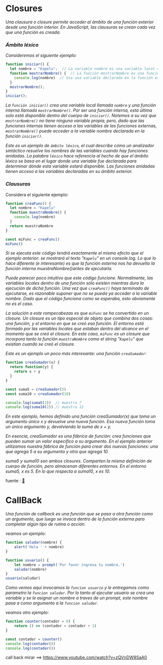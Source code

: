 # Closures

*Una clausura o closure permite acceder al ámbito de una función exterior desde una función interior. En JavaScript, las clausuras se crean cada vez que una función es creada.*

### ***Ámbito léxico***
*Consideremos el siguiente ejemplo:*

```js
function iniciar() {
  let nombre = "Kapelu";  // La variable nombre es una variable local creada por iniciar.
  function mostrarNombre() {  // La función mostrarNombre es una función interna, una clausura.
    console.log(nombre)  // Usa una variable declarada en la función externa.
  }
  mostrarNombre();
}
iniciar();
```

*La `función iniciar()` crea una variable local llamada `nombre` y una función interna llamada `mostrarNombre()`. Por ser una función interna, esta última solo está disponible dentro del cuerpo de `iniciar()`. Notemos a su vez que `mostrarNombre()` no tiene ninguna variable propia; pero, dado que las funciones internas tienen acceso a las variables de las funciones externas, `mostrarNombre()` puede acceder a la variable nombre declarada en la función `iniciar()`.*

*Este es un ejemplo de `ámbito léxico`, el cual describe cómo un analizador sintáctico resuelve los nombres de las variables cuando hay funciones anidadas. La palabra `léxico` hace referencia al hecho de que el ámbito léxico se basa en el lugar donde una variable fue declarada para determinar dónde esta variable estará disponible. Las funciones anidadas tienen acceso a las variables declaradas en su ámbito exterior.*

### ***Clausuras***

Considera el siguiente ejemplo:

```js
function creaFunc() {
  let nombre = "Kapelu"
  function muestraNombre() {
    console.log(nombre)
  }
  return muestraNombre
}

const miFunc = creaFunc()
miFunc()
```

*Si se ejecuta este código tendrá exactamente el mismo efecto que el ejemplo anterior: se mostrará el texto "`Kapelu`" en un console.log. Lo que lo hace diferente (e interesante) es que la función externa nos ha devuelto la función interna muestraNombre()antes de ejecutarla.*

*Puede parecer poco intuitivo que este código funcione. Normalmente, las variables locales dentro de una función sólo existen mientras dura la ejecución de dicha función. Una vez que `creaFunc()` haya terminado de ejecutarse, es razonable suponer que no se pueda ya acceder a la variable nombre. Dado que el código funciona como se esperaba, esto obviamente no es el caso.*

*La solución a este rompecabezas es que `miFunc` se ha convertido en un closure. Un closure es un tipo especial de objeto que combina dos cosas: una función, y el entorno en que se creó esa función. El entorno está formado por las variables locales que estaban dentro del alcance en el momento que se creó el closure. En este caso, `miFunc` es un closure que incorpora tanto la función `muestraNombre` como el string "`Kapelu`" que existían cuando se creó el closure.*

*Este es un ejemplo un poco más interesante: una función `creaSumador`:*
```js
function creaSumador(x) {
  return function(y) {
    return x + y
  }
}

const suma5 = creaSumador(5)
const suma10 = creaSumador(10)

console.log(suma5(2))  // muestra 7
console.log(suma10(2)) // muestra 12
```
*En este ejemplo, hemos definido una función creaSumador(x) que toma un argumento único x y devuelve una nueva función. Esa nueva función toma un único argumento y, devolviendo la suma de x + y.*

*En esencia, creaSumador es una fábrica de función: crea funciones que pueden sumar un valor específico a su argumento. En el ejemplo anterior utilizamos nuestra fábrica de función para crear dos nuevas funciones: una que agrega 5 a su argumento y otra que agrega 10.*

*suma5 y suma10 son ambos closures. Comparten la misma definición de cuerpo de función, pero almacenan diferentes entornos. En el entorno suma5, x es 5. En lo que respecta a suma10, x es 10.*

fuente : [:memo:](https://developer.mozilla.org/es/docs/Web/JavaScript/Closures)

# CallBack

*Una función de callback es una función que se pasa a otra función como un argumento, que luego se invoca dentro de la función externa para completar algún tipo de rutina o acción.*

*veamos un ejemplo:*
```js
function saludar(nombre) {
	alert('Hola ' + nombre)
}

function usuario() {
	let nombre = prompt('Por favor ingresa tu nombre.')
	saludar(nombre)
}
usuario(saludar)
```
*Como vemos aqui invocamos la `funcion usuario` y le entregamos como parametro la `funcion saludar`. Por lo tanto al ejecutar usuario se crea una variable y se le asignar un nombre a traves de un prompt, este nombre pasa a como argumento a la `funcion saludar`.*


*veamos otro ejemplo:*
```js
function counter(contador = 0) {
	return () => (contador = contador + 1)
}

const contador = counter()
console.log(contador())
console.log(contador())
```

call back  mirar ==>  https://www.youtube.com/watch?v=zQVnDW8SaA0
